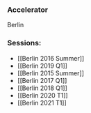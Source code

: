 
### Accelerator
Berlin
 
### Sessions: 
- [[Berlin 2016 Summer]]
- [[Berlin 2019 Q1]]
- [[Berlin 2015 Summer]]
- [[Berlin 2017 Q1]]
- [[Berlin 2018 Q1]]
- [[Berlin 2020 T1]]
- [[Berlin 2021 T1]]


